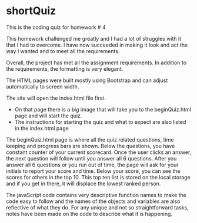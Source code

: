 # shortQuiz
This is the coding quiz for homework # 4

This homework challenged me greatly and I had a lot of struggles with it that I had to overcome.  I have now succeeded in making it look and act the way I wanted and to meet all the requirements.

Overall, the project has met all the assignment requirements.  In addition to the requirements, the formatting is very elegant.

The HTML pages were built mostly using Bootstrap and can adjust automatically to screen width. 

The site will open the index.html file first.  
- On that page there is a big image that will take you to the beginQuiz.html page and will start the quiz.
- The instructions for starting the quiz and what to expect are also listed in the index.html page

The beginQuiz.html page is where all the quiz related questions, time keeping and progress bars are shown.
Below the questions, you have constant counter of your current scorecard.
Once the user clicks an answer, the next question will follow until you answer all 6 questions.
After you answer all 6 questions or  you run out of time, the page will ask for your initials to report your score and time.
Below your score, you can see the scores for others in the top 10. This top ten list is stored on the local storage and if you get in there, it will displace the lowest ranked person.  

The javaScript code contains very descriptive function names to make the code easy to follow and the names of the objects and variables are also reflective of what
they do.  For any unique and not so straightforward tasks, notes have been made on the code to describe what it is happening.
